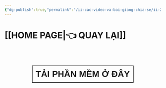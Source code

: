 ```yaml
---
{"dg-publish":true,"permalink":"/ii-cac-video-va-bai-giang-chia-se/ii-2-khac/link-download-phan-mem/","dgPassFrontmatter":true,"noteIcon":"1","created":"","updated":""}
---
```



# [[HOME PAGE\|👈 QUAY LẠI]]

<div style="display: flex; justify-content: center; cursor: pointer;"> <a href="hhttps://obsidian.md/download" target="_blank"> <button style=" font-size: 28px; padding: 10px; height: fit-content; margin-top: 50px; background: var(--text-accent); font-weight: 600; color: var(--text-on-accent); "> TẢI PHẦN MỀM Ở ĐÂY</button> </a> </div>